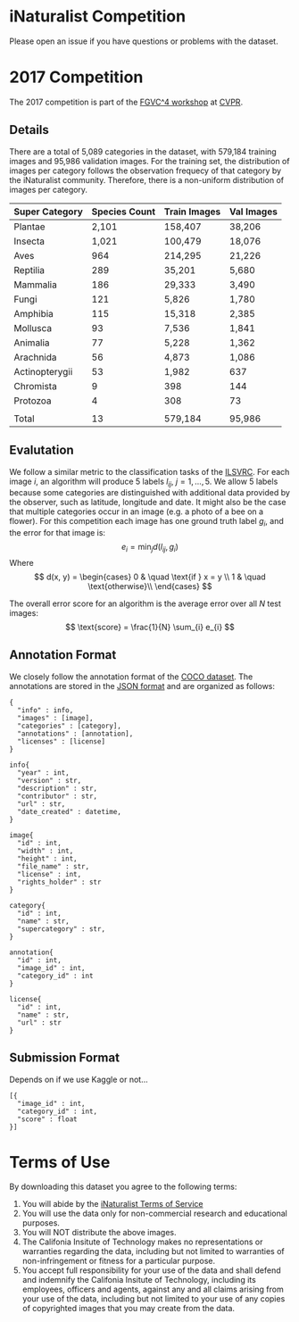 # iNaturalist Competition 
Please open an issue if you have questions or problems with the dataset.

# 2017 Competition
The 2017 competition is part of the [FGVC^4 workshop](fgvc.org) at [CVPR](http://cvpr2017.thecvf.com/). 

## Details

There are a total of 5,089 categories in the dataset, with 579,184 training images and 95,986 validation images. For the training set, the distribution of images per category follows the observation frequecy of that category by the iNaturalist community. Therefore, there is a non-uniform distribution of images per category. 


| Super Category |	Species Count	| Train Images |	Val Images |
|------|---------------|-------------|---------------|
Plantae|2,101|158,407|38,206|
Insecta|1,021|100,479|18,076|
Aves|964|214,295|21,226|
Reptilia|289|35,201|5,680|
Mammalia|186|29,333|3,490|
Fungi|121|5,826|1,780|
Amphibia|115|15,318|2,385|
Mollusca|93|7,536|1,841|
Animalia|77|5,228|1,362|
Arachnida|56|4,873|1,086|
Actinopterygii|53|1,982|637|
Chromista|9|398|144|
Protozoa|4|308|73|
|||||
|Total|13|579,184|95,986|


## Evalutation
We follow a similar metric to the classification tasks of the [ILSVRC](http://image-net.org/challenges/LSVRC/2016/index#scene). For each image $i$, an algorithm will produce 5 labels $l_{ij}$, $j=1,\ldots,5$. We allow 5 labels because some categories are distinguished with additional data provided by the observer, such as latitude, longitude and date. It might also be the case that multiple categories occur in an image (e.g. a photo of a bee on a flower). For this competition each image has one ground truth label $g_i$, and the error for that image is:
$$
e_i = \min_{j}d(l_{ij}, g_i)
$$
Where
$$
d(x, y) = 
\begin{cases}
    0       & \quad \text{if } x = y \\
    1  & \quad \text{otherwise}\\
\end{cases}
$$

The overall error score for an algorithm is the average error over all $N$ test images:
$$
\text{score} = \frac{1}{N} \sum_{i} e_{i}
$$

## Annotation Format
We closely follow the annotation format of the [COCO dataset](http://mscoco.org/dataset/#download). The annotations are stored in the [JSON format](http://www.json.org/) and are organized as follows:
```
{
  "info" : info,
  "images" : [image],
  "categories" : [category],
  "annotations" : [annotation],
  "licenses" : [license]
}  

info{
  "year" : int,
  "version" : str,
  "description" : str,
  "contributor" : str,
  "url" : str,
  "date_created" : datetime,
}

image{
  "id" : int,
  "width" : int,
  "height" : int,
  "file_name" : str,
  "license" : int,
  "rights_holder" : str
}

category{
  "id" : int,
  "name" : str,
  "supercategory" : str,
}

annotation{
  "id" : int,
  "image_id" : int,
  "category_id" : int
}

license{
  "id" : int,
  "name" : str,
  "url" : str
}
```

## Submission Format
Depends on if we use Kaggle or not...
```
[{
  "image_id" : int,
  "category_id" : int,
  "score" : float
}]
```


# Terms of Use

By downloading this dataset you agree to the following terms:

1. You will abide by the [iNaturalist Terms of Service](https://www.inaturalist.org/pages/terms)
2. You will use the data only for non-commercial research and educational purposes.
3. You will NOT distribute the above images.
4. The Califonia Insitute of Technology makes no representations or warranties regarding the data, including but not limited to warranties of non-infringement or fitness for a particular purpose.
5. You accept full responsibility for your use of the data and shall defend and indemnify the Califonia Insitute of Technology, including its employees, officers and agents, against any and all claims arising from your use of the data, including but not limited to your use of any copies of copyrighted images that you may create from the data.

